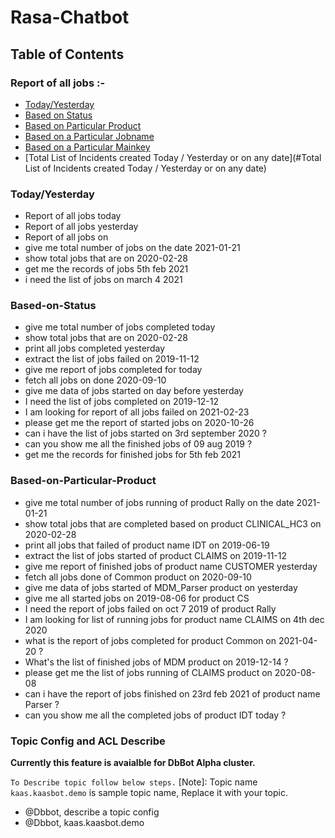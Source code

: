 # Rasa-Chatbot
## Table of Contents

### Report of all jobs :- 
- [Today/Yesterday](##Today/Yesterdayy)
- [Based on Status](##Based-on-Status)
- [Based on Particular Product](##Based-on-Particular-Product)
- [Based on a Particular Jobname](##Based-on-a-Particular-Jobname)
- [Based on a Particular Mainkey](##Based-on-a-Particular-Mainkey)
- [Total List of Incidents created Today / Yesterday or on any date](#Total List of Incidents created Today / Yesterday or on any date)

### Today/Yesterday
- Report of all jobs today
- Report of all jobs yesterday
- Report of all jobs on 
- give me total number of jobs on the date 2021-01-21
- show total jobs that are on 2020-02-28
- get me the records of jobs 5th feb 2021
- i need the list of jobs on march 4 2021

### Based-on-Status
- give me total number of jobs completed today 
- show total jobs that are on 2020-02-28 
- print all jobs completed yesterday 
- extract the list of jobs failed on 2019-11-12 
- give me report of jobs completed for today 
- fetch all jobs on done 2020-09-10 
- give me data of jobs started on day before yesterday 
- I need the list of jobs completed on 2019-12-12 
- I am looking for report of all jobs failed on 2021-02-23 
- please get me the report of started jobs on 2020-10-26 
- can i have the list of jobs started on 3rd september 2020 ?
- can you show me all the finished jobs of 09 aug 2019 ?
- get me the records for finished jobs for 5th feb 2021  


### Based-on-Particular-Product
- give me total number of jobs running of product Rally on the date 2021-01-21 
- show total jobs that are completed based on product CLINICAL_HC3 on 2020-02-28 
- print all jobs that failed of product name IDT on 2019-06-19 
- extract the list of jobs started of product CLAIMS on 2019-11-12 
- give me report of finished jobs of product name CUSTOMER yesterday 
- fetch all jobs done of Common product on 2020-09-10 
- give me data of jobs started of MDM_Parser product on yesterday 
- give me all started jobs on 2019-08-06 for product CS 
- I need the report of jobs failed on oct 7 2019 of product Rally 
- I am looking for list of running jobs for product name CLAIMS on 4th dec 2020 
- what is the report of jobs completed for product Common on 2021-04-20 ?
- What's the list of finished jobs of MDM product on 2019-12-14 ?
- please get me the list of jobs running of CLAIMS product on 2020-08-08 
- can i have the report of jobs finished on 23rd feb 2021 of product name Parser ?
- can you show me all the completed jobs of product IDT today ?


### Topic Config and ACL Describe

**Currently this feature is avaialble for DbBot Alpha cluster.**

`To Describe topic follow below steps.` [Note]: Topic name `kaas.kaasbot.demo` is sample topic name, Replace it with your topic.
- @Dbbot, describe a topic config
- @Dbbot, kaas.kaasbot.demo
